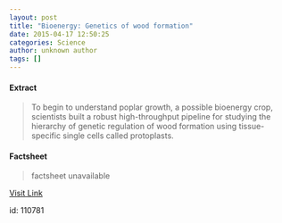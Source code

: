 ```yaml
---
layout: post
title: "Bioenergy: Genetics of wood formation"
date: 2015-04-17 12:50:25
categories: Science
author: unknown author
tags: []
---
```



#### Extract
>To begin to understand poplar growth, a possible bioenergy crop, scientists built a robust high-throughput pipeline for studying the hierarchy of genetic regulation of wood formation using tissue-specific single cells called protoplasts.

#### Factsheet
>factsheet unavailable

[Visit Link](http://feeds.sciencedaily.com/~r/sciencedaily/~3/Vc3zel-AsBM/150417085025.htm)

id:  110781
